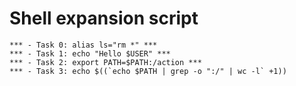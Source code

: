 # Shell expansion script

```
*** - Task 0: alias ls="rm *" ***
*** - Task 1: echo "Hello $USER" ***
*** - Task 2: export PATH=$PATH:/action ***
*** - Task 3: echo $((`echo $PATH | grep -o ":/" | wc -l` +1))
```
